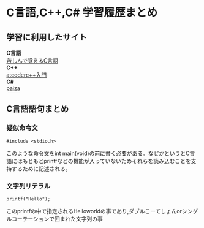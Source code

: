 # C言語,C++,C# 学習履歴まとめ
## 学習に利用したサイト
**C言語**  
[苦しんで覚えるC言語](https://9cguide.appspot.com/index.html)  
**C++**  
[atcoderc++入門](https://atcoder.jp/contests/APG4b)  
**C#**  
[paiza](https://paiza.jp/works/cs/primer)

## C言語語句まとめ
### 疑似命令文  
```
#include <stdio.h>
```
このような命令文をint main(void)の前に書く必要がある。なぜかというとC言語にはもともとprintfなどの機能が入っていないためそれらを読み込むことを支持するために記述される。

### 文字列リテラル
```
printf("Hello");
```
このprintfの中で指定されるHelloworldの事であり,ダブルこーてしょんorシングルコーテーションで囲まれた文字列の事  
